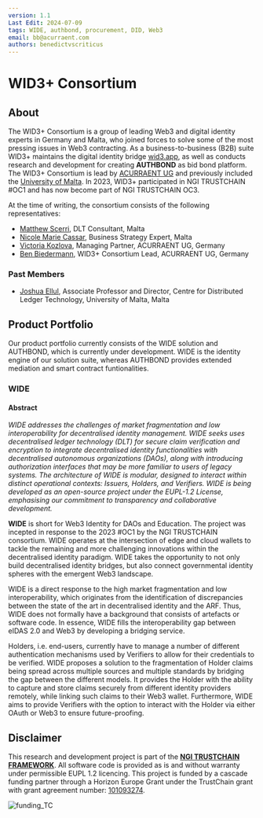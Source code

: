 ```yaml
---
version: 1.1
Last Edit: 2024-07-09
tags: WIDE, authbond, procurement, DID, Web3
email: bb@acurraent.com
authors: benedictvscriticus
---
```

# WID3+ Consortium


## About

The WID3+ Consortium is a group of leading Web3 and digital identity experts in Germany and Malta, who joined forces to solve some of the most pressing issues in Web3 contracting. As a business-to-business (B2B) suite WID3+ maintains the digital identity bridge [wid3.app](https://wwww.wid3.app), as well as conducts research and development for creating **AUTHBOND** as bid bond platform. The WID3+ Consortium is lead by [ACURRAENT UG](https://www.acurraent.com) and previously included the [University of Malta](https://www.um.edu.mt). In 2023, WID3+ participated in NGI TRUSTCHAIN #OC1 and has now become part of NGI TRUSTCHAIN OC3.

At the time of writing, the consortium consists of the following representatives:

- [Matthew Scerri](https://www.linkedin.com/in/matthewscerri/), DLT Consultant, Malta
- [Nicole Marie Cassar](https://www.linkedin.com/in/nicolemariecassar/), Business Strategy Expert, Malta
- [Victoria Kozlova](https://www.linkedin.com/in/victoria-kozlova-acurraent/), Managing Partner, ACURRAENT UG, Germany
- [Ben Biedermann](https://www.linkedin.com/in/ben-biedermann-acurraent/), WID3+ Consortium Lead, ACURRAENT UG, Germany

### Past Members

- [Joshua Ellul](https://www.linkedin.com/in/joshuaellul/), Associate Professor and Director, Centre for Distributed Ledger Technology, University of Malta, Malta

## Product Portfolio

Our product portfolio currently consists of the WIDE solution and AUTHBOND, which is currently under development. WIDE is the identity engine of our solution suite, whereas AUTHBOND provides extended mediation and smart contract funtionalities.

### WIDE

#### Abstract

*WIDE addresses the challenges of market fragmentation and low interoperability for decentralised identity management. WIDE seeks uses decentralised ledger technology (DLT) for secure claim verification and encryption to integrate decentralised identity functionalities with decentralised autonomous organizations (DAOs), along with introducing authorization interfaces that may be more familiar to users of legacy systems. The architecture of WIDE is modular, designed to interact within distinct operational contexts: Issuers, Holders, and Verifiers. WIDE is being developed as an open-source project under the EUPL-1.2 License, emphasising our commitment to transparency and collaborative development.*

**WIDE** is short for Web3 Identity for DAOs and Education. The project was incepted in response to the 2023 #OC1 by the NGI TRUSTCHAIN consortium. WIDE operates at the intersection of edge and cloud wallets to tackle the remaining and more challenging innovations within the decentralised identity paradigm. WIDE takes the opportunity to not only build decentralised identity bridges, but also connect governmental identity spheres with the emergent Web3 landscape.

WIDE is a direct response to the high market fragmentation and low interoperability, which originates from the identification of discrepancies between the state of the art in decentralised identity and the ARF. Thus, WIDE does not formally have a background that consists of artefacts or software code. In essence, WIDE fills the interoperability gap between eIDAS 2.0 and Web3 by developing a bridging service.

Holders, i.e. end-users, currently have to manage a number of different authentication mechanisms used by Verifiers to allow for their credentials to be verified. WIDE proposes a solution to the fragmentation of Holder claims being spread across multiple sources and multiple standards by bridging the gap between the different models. It provides the Holder with the ability to capture and store claims securely from different identity providers remotely, while linking such claims to their Web3 wallet. Furthermore, WIDE aims to provide Verifiers with the option to interact with the Holder via either OAuth or Web3 to ensure future-proofing.





## Disclaimer

This research and development project is part of the **[NGI TRUSTCHAIN FRAMEWORK](https://trustchain.ngi.eu/)**. All software code is provided as is and without warranty under permissible EUPL 1.2 licencing. This project is funded by a cascade funding partner through a Horizon Europe Grant under the TrustChain grant with grant agreement number: [101093274](https://doi.org/10.3030/101093274).

![funding_TC](https://github.com/Consortium-WIDE/.github/assets/104435781/72f65b02-b6d4-4b86-9486-cdf76ec4c7b8)
